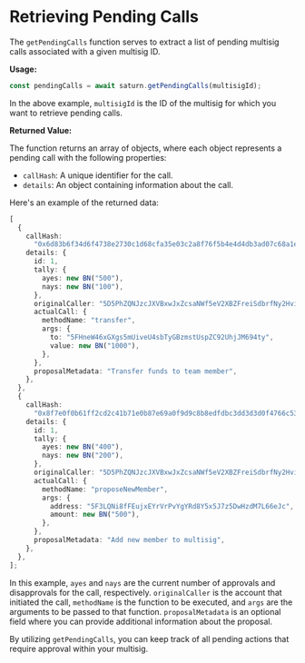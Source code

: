 # Retrieving Pending Calls

The `getPendingCalls` function serves to extract a list of pending multisig calls associated with a given multisig ID.

**Usage:**

```typescript
const pendingCalls = await saturn.getPendingCalls(multisigId);
```

In the above example, `multisigId` is the ID of the multisig for which you want to retrieve pending calls.

**Returned Value:**

The function returns an array of objects, where each object represents a pending call with the following properties:

- `callHash`: A unique identifier for the call.
- `details`: An object containing information about the call.

Here's an example of the returned data:

```typescript
[
  {
    callHash:
      "0x6d83b6f34d6f4738e2730c1d68cfa35e03c2a8f76f5b4e4d4db3ad07c68a1e17",
    details: {
      id: 1,
      tally: {
        ayes: new BN("500"),
        nays: new BN("100"),
      },
      originalCaller: "5D5PhZQNJzcJXVBxwJxZcsaNWf5eV2XBZFreiSdbrfNy2Hvi",
      actualCall: {
        methodName: "transfer",
        args: {
          to: "5FHneW46xGXgs5mUiveU4sbTyGBzmstUspZC92UhjJM694ty",
          value: new BN("1000"),
        },
      },
      proposalMetadata: "Transfer funds to team member",
    },
  },
  {
    callHash:
      "0x8f7e0f0b61ff2cd2c41b71e0b87e69a0f9d9c8b8edfdbc3dd3d3d0f4766c533a",
    details: {
      id: 1,
      tally: {
        ayes: new BN("400"),
        nays: new BN("200"),
      },
      originalCaller: "5D5PhZQNJzcJXVBxwJxZcsaNWf5eV2XBZFreiSdbrfNy2Hvi",
      actualCall: {
        methodName: "proposeNewMember",
        args: {
          address: "5F3LQNi8fFEujxEYrVrPvYgYRd8Y5x5J7z5DwHzdM7L66eJc",
          amount: new BN("500"),
        },
      },
      proposalMetadata: "Add new member to multisig",
    },
  },
];
```

In this example, `ayes` and `nays` are the current number of approvals and disapprovals for the call, respectively. `originalCaller` is the account that initiated the call, `methodName` is the function to be executed, and `args` are the arguments to be passed to that function. `proposalMetadata` is an optional field where you can provide additional information about the proposal.

By utilizing `getPendingCalls`, you can keep track of all pending actions that require approval within your multisig.
